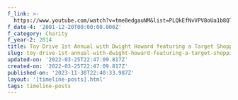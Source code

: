```yaml
---
f_link: >-
  https://www.youtube.com/watch?v=tme8edgauNM&list=PLQkEfNvVPV8oUa1b8QTNrmVaaN4PqQMvS&index=15
f_date-4: '2001-12-20T00:00:00.000Z'
f_category: Charity
f_year-2: 2014
title: Toy Drive 1st Annual with Dwight Howard featuring a Target Shopping Spree
slug: toy-drive-1st-annual-with-dwight-howard-featuring-a-target-shopping-spree
updated-on: '2022-03-25T22:47:09.817Z'
created-on: '2022-03-25T22:47:09.817Z'
published-on: '2023-11-30T22:40:33.987Z'
layout: '[timeline-posts].html'
tags: timeline-posts
---
```



